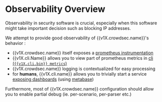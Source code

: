 # Observability Overview

Observability in security software is crucial, especially when this software might take important decision such as blocking IP addresses.

We attempt to provide good observability of {{v1X.crowdsec.name}}'s behavior :

 - {{v1X.crowdsec.name}} itself exposes a [prometheus instrumentation](/Crowdsec/v1/observability/prometheus/)
 - {{v1X.cli.Name}} allows you to view part of prometheus metrics in [cli (`{{v1X.cli.bin}} metrics`)](/Crowdsec/v1/observability/command_line/)
 - {{v1X.crowdsec.name}} logging is contextualized for easy processing
 - for **humans**, {{v1X.cli.name}} allows you to trivially start a service [exposing dashboards](/Crowdsec/v1/observability/dashboard/) (using [metabase](https://www.metabase.com/))

Furthermore, most of {{v1X.crowdsec.name}} configuration should allow you to enable partial debug (ie. per-scenario, per-parser etc.)

